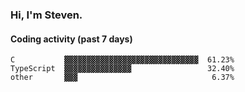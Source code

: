 ### Hi, I'm Steven.

#### Coding activity (past 7 days)
```
C           ▓▓▓▓▓▓▓▓▓▓▓▓▓▓▓▓▓▓▓▓▓▓▓▓▓▓▓▓▓▓  61.23%
TypeScript  ▓▓▓▓▓▓▓▓▓▓▓▓▓▓▓                 32.40%
other       ▓▓▓                              6.37%
```
